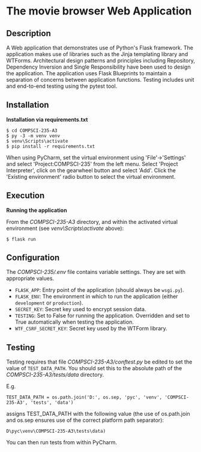 # The movie browser Web Application

## Description

A Web application that demonstrates use of Python's Flask framework. The application makes use of libraries such as the Jinja templating library and WTForms. Architectural design patterns and principles including Repository, Dependency Inversion and Single Responsibility have been used to design the application. The application uses Flask Blueprints to maintain a separation of concerns between application functions. Testing includes unit and end-to-end testing using the pytest tool. 

## Installation

**Installation via requirements.txt**

```shell
$ cd COMPSCI-235-A3
$ py -3 -m venv venv
$ venv\Scripts\activate
$ pip install -r requirements.txt
```

When using PyCharm, set the virtual environment using 'File'->'Settings' and select 'Project:COMPSCI-235' from the left menu. Select 'Project Interpreter', click on the gearwheel button and select 'Add'. Click the 'Existing environment' radio button to select the virtual environment. 

## Execution

**Running the application**

From the *COMPSCI-235-A3* directory, and within the activated virtual environment (see *venv\Scripts\activate* above):

````shell
$ flask run
```` 


## Configuration

The *COMPSCI-235/.env* file contains variable settings. They are set with appropriate values.

* `FLASK_APP`: Entry point of the application (should always be `wsgi.py`).
* `FLASK_ENV`: The environment in which to run the application (either `development` or `production`).
* `SECRET_KEY`: Secret key used to encrypt session data.
* `TESTING`: Set to False for running the application. Overridden and set to True automatically when testing the application.
* `WTF_CSRF_SECRET_KEY`: Secret key used by the WTForm library.


## Testing

Testing requires that file *COMPSCI-235-A3/conftest.py* be edited to set the value of `TEST_DATA_PATH`. You should set this to the absolute path of the *COMPSCI-235-A3/tests/data* directory. 

E.g. 

`TEST_DATA_PATH = os.path.join('D:', os.sep, 'pyc', 'venv', 'COMPSCI-235-A3', 'tests', 'data')`

assigns TEST_DATA_PATH with the following value (the use of os.path.join and os.sep ensures use of the correct platform path separator):

`D\pyc\venv\COMPSCI-235-A3\tests\data)`

You can then run tests from within PyCharm.

 